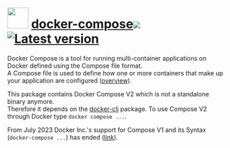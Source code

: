 # <img src="https://rawcdn.githack.com/geicht/chocolatey-packages/b3c81e45a778107adcf596a8873cd5911996299d/docker-compose/img/docker-compose.png" width="48" height="48"/> [docker-compose](https://community.chocolatey.org/packages/docker-compose)[![](http://transparent-favicon.info/favicon.ico)](#)[![Latest version](https://repology.org/badge/version-for-repo/chocolatey/docker-compose.svg?header=Latest%20version)](https://community.chocolatey.org/packages/docker-compose/2.33.0)

Docker Compose is a tool for running multi-container applications on Docker defined using the Compose file format.  
A Compose file is used to define how one or more containers that make up your application are configured ([overview](https://docs.docker.com/compose/)).

This package contains Docker Compose V2 which is not a standalone binary anymore.  
Therefore it depends on the [docker-cli](https://community.chocolatey.org/packages/docker-cli) package. 
To use Compose V2 through Docker type `docker compose ...`.

From July 2023 Docker Inc.'s support for Compose V1 and its Syntax (`docker-compose ...`) has ended ([link](https://docs.docker.com/compose/migrate/)).  

